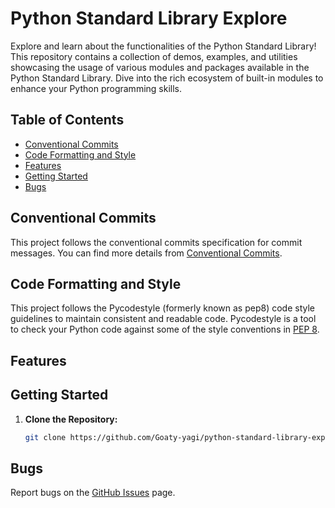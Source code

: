 # Python Standard Library Explore

Explore and learn about the functionalities of the Python Standard Library! This repository contains a collection of demos, examples, and utilities showcasing the usage of various modules and packages available in the Python Standard Library. Dive into the rich ecosystem of built-in modules to enhance your Python programming skills.

## Table of Contents
- [Conventional Commits](#conventional-commits)
- [Code Formatting and Style](#code-formatting-and-style)
- [Features](#features)
- [Getting Started](#getting-started)
- [Bugs](#bugs)

## Conventional Commits
This project follows the conventional commits specification for commit messages.
You can find more details from [Conventional Commits](https://github.com/Goaty-yagi/holbertonschool-higher_level_programming/blob/main/CONVENTIONAL_COMMITS.md).

## Code Formatting and Style
This project follows the Pycodestyle (formerly known as pep8) code style guidelines to maintain consistent and readable code. Pycodestyle is a tool to check your Python code against some of the style conventions in [PEP 8](https://www.python.org/dev/peps/pep-0008/).

## Features

## Getting Started

1. **Clone the Repository:**
   ```bash
   git clone https://github.com/Goaty-yagi/python-standard-library-explore
   ```

## Bugs
Report bugs on the [GitHub Issues](https://github.com/Goaty-yagi/python-standard-library-explore/issues) page.


